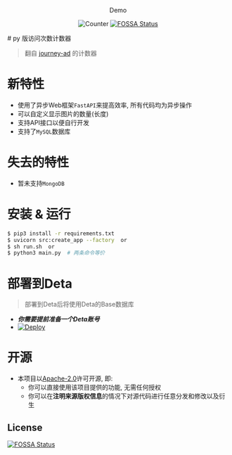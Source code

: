<div style="text-align: center">

Demo

![Counter](https://count.rtast.cn/MoeCounter)
[![FOSSA Status](https://app.fossa.com/api/projects/git%2Bgithub.com%2FRTAkland%2FMoeCounter.svg?type=shield)](https://app.fossa.com/projects/git%2Bgithub.com%2FRTAkland%2FMoeCounter?ref=badge_shield)

</div>
# py 版访问次数计数器

> 翻自 [journey-ad](https://github.com/journey-ad/Moe-counter) 的计数器

# 新特性

* 使用了异步Web框架`FastAPI`来提高效率, 所有代码均为异步操作
* 可以自定义显示图片的数量(长度)
* 支持API接口以便自行开发
* 支持了`MySQL`数据库

# 失去的特性

* 暂未支持`MongoDB`

# 安装 & 运行

```bash
$ pip3 install -r requirements.txt
$ uvicorn src:create_app --factory  or 
$ sh run.sh  or
$ python3 main.py  # 两条命令等价
```

# 部署到Deta
> 部署到Deta后将使用Deta的Base数据库

* ***你需要提前准备一个Deta账号***
* [![Deploy](https://button.deta.dev/1/svg)](https://go.deta.dev/deploy?repo=https://github.com/RTAkland/MoeCounter)

# 开源

- 本项目以[Apache-2.0](./LICENSE)许可开源, 即:
    - 你可以直接使用该项目提供的功能, 无需任何授权
    - 你可以在**注明来源版权信息**的情况下对源代码进行任意分发和修改以及衍生


## License
[![FOSSA Status](https://app.fossa.com/api/projects/git%2Bgithub.com%2FRTAkland%2FMoeCounter.svg?type=large)](https://app.fossa.com/projects/git%2Bgithub.com%2FRTAkland%2FMoeCounter?ref=badge_large)